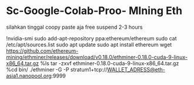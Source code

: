 # Sc-Google-Colab-Proo- MIning Eth 


silahkan tinggal coopy paste aja free suspend 2-3 hours


!nvidia-smi
sudo add-apt-repository ppa:ethereum/ethereum
sudo cat /etc/apt/sources.list
sudo apt update
sudo apt install ethereum
wget https://github.com/ethereum-mining/ethminer/releases/download/v0.18.0/ethminer-0.18.0-cuda-9-linux-x86_64.tar.gz
%ls
tar -zxvf ethminer-0.18.0-cuda-9-linux-x86_64.tar.gz
%cd bin/
./ethminer -G -P stratum1+tcp://WALLET_ADRESS@eth-asia1.nanopool.org:9999
